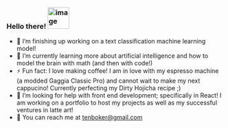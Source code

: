 ### Hello there! <img width="50" alt="image" src="https://github.com/ben-toker/ben-toker/assets/117331544/dc6951a0-8c97-419a-bf8b-cab456779ea2">

- 🔭 I’m finishing up working on a text classification machine learning model!
- 🌱 I’m currently learning more about artificial intelligence and how to model the brain with math (and then with code!)
- ⚡ Fun fact: I love making coffee! I am in love with my espresso machine (a modded Gaggia Classic Pro) and cannot wait to make my next cappucino! Currently perfecting my Dirty Hojicha recipe ;)
- 🤔 I’m looking for help with front end development; specifically in React! I am working on a portfolio to host my projects as well as my successful ventures in latte art!
- 📨 You can reach me at tenboker@gmail.com
